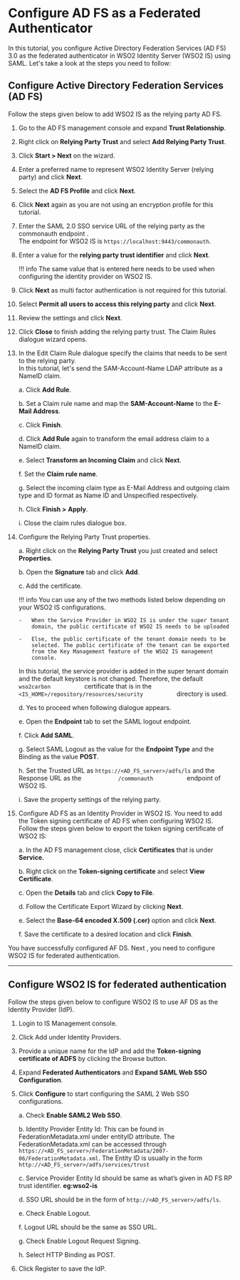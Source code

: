 # Configure AD FS as a Federated Authenticator

In this tutorial, you configure Active Directory Federation Services (AD
FS) 3.0 as the federated authenticator in WSO2 Identity Server (WSO2 IS)
using SAML. Let's take a look at the steps you need to follow:

## Configure Active Directory Federation Services (AD FS)

Follow the steps given below to add WSO2 IS as the relying party AD FS.

1. Go to the AD FS management console and expand **Trust Relationship**.

2. Right click on **Relying Party Trust** and select **Add Relying Party
Trust**.  

3. Click **Start > Next** on the wizard.

4. Enter a preferred name to represent WSO2 Identity Server (relying party)
and click **Next**.

5. Select the **AD FS Profile** and click **Next**.  

6. Click **Next** again as you are not using an encryption profile for this
tutorial.

7. Enter the SAML 2.0 SSO service URL of the relying party as the
commonauth endpoint .  
The endpoint for WSO2 IS is `https://localhost:9443/commonauth`.

8. Enter a value for the **relying party trust identifier** and click
**Next**.  

	!!! info 
		The same value that is entered here needs to be used when configuring
		the identity provider on WSO2 IS.

9. Click **Next** as multi factor authentication is not required for this
tutorial.

10. Select **Permit all users to access this relying party** and click
**Next**.

11. Review the settings and click **Next**.  

12. Click **Close** to finish adding the relying party trust. The Claim Rules dialogue wizard opens.  

13. In the Edit Claim Rule dialogue specify the claims that needs to be sent
	to the relying party.  
	In this tutorial, let's send the SAM-Account-Name LDAP attribute as a
	NameID claim.

	a.  Click **Add Rule**.

	b.  Set a Claim rule name and map the **SAM-Account-Name** to the
    **E-Mail Address**.

	c.  Click **Finish**.  

	d.  Click **Add Rule** again to transform the email address claim to a
    NameID claim.  

	e.  Select **Transform an Incoming Claim** and click **Next**.  

	f.  Set the **Claim rule name**.

	g.  Select the incoming claim type as E-Mail Address and outgoing claim
    type and ID format as Name ID and Unspecified respectively.

	h.  Click **Finish \>** **Apply**.

	i.  Close the claim rules dialogue box.

14. Configure the Relying Party Trust properties.

	a.  Right click on the **Relying Party Trust** you just created and
    select **Properties**.  

	b.  Open the **Signature** tab and click **Add**.  

	c.  Add the certificate.  
	
	!!! info 
		You can use any of the two methods listed below depending on your
		WSO2 IS configurations.  

		-   When the Service Provider in WSO2 IS is under the super tenant
			domain, the public certificate of WSO2 IS needs to be uploaded

		-   Else, the public certificate of the tenant domain needs to be
			selected. The public certificate of the tenant can be exported
			from the Key Management feature of the WSO2 IS management
			console.

    In this tutorial, the service provider is added in the super tenant
    domain and the default keystore is not changed. Therefore, the
    default `            wso2carbon           ` certificate that is in
    the `            <IS_HOME>/repository/resources/security           `
    directory is used.

	d.  Yes to proceed when following dialogue appears.  

	e.  Open the **Endpoint** tab to set the SAML logout endpoint.

	f.  Click **Add SAML**.  

	g.  Select SAML Logout as the value for the **Endpoint Type** and the
    Binding as the value **POST**.

	h.  Set the Trusted URL as `https://<AD_FS_server>/adfs/ls` and the
    Response URL as the `            /commonauth           ` endpoint of
    WSO2 IS.

	i.  Save the property settings of the relying party.  

15. Configure AD FS as an Identity Provider in WSO2 IS. You need to add the
	Token signing certificate of AD FS when configuring WSO2 IS.  
	Follow the steps given below to export the token signing certificate of
	WSO2 IS:

	a.  In the AD FS management close, click **Certificates** that is under
    **Service.**

	b.  Right click on the **Token-signing certificate** and select **View
    Certificate**.

	c.  Open the **Details** tab and click **Copy to File**.

	d.  Follow the Certificate Export Wizard by clicking **Next**.  

	e.  Select the **Base-64 encoded X.509 (.cer)** option and click
    **Next**.

	f.  Save the certificate to a desired location and click **Finish**.  

You have successfully configured AF DS. Next , you need to configure
WSO2 IS for federated authentication.

---

## Configure WSO2 IS for federated authentication

Follow the steps given below to configure WSO2 IS to use AF DS as the
Identity Provider (IdP).

1.  Login to IS Management console.

2.  Click Add under Identity Providers.

3.  Provide a unique name for the IdP and add the **Token-signing
    certificate of ADFS** by clicking the Browse button.
    
4.  Expand **Federated Authenticators** and **Expand SAML Web SSO
    Configuration**.
    
5.  Click **Configure** to start configuring the SAML 2 Web SSO
    configurations.  
	
    a.  Check **Enable SAML2 Web SSO**.
    
    b.  Identity Provider Entity Id: This can be found in
        FederationMetadata.xml under entityID attribute. The
        FederationMetadata.xml can be accessed through
        `https://<AD_FS_server>/FederationMetadata/2007-06/FederationMetadata.xml`. The Entity ID is usually in the 
        form
        `http://<AD_FS_server>/adfs/services/trust`
        
    c.  Service Provider Entity Id should be same as what’s given in AD
        FS RP trust identifier. **eg:wso2-is**
        
    d.  SSO URL should be in the form of
        `http://<AD_FS_server>/adfs/ls`.
        
    e.  Check Enable Logout.
    
    f.  Logout URL should be the same as SSO URL.
    
    g.  Check Enable Logout Request Signing.
    
    h.  Select HTTP Binding as POST.
    
6.  Click Register to save the IdP.  

